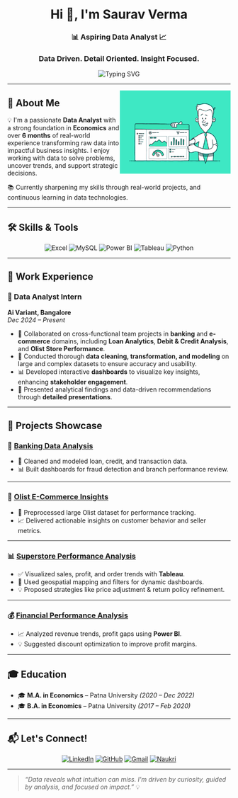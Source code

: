 <h1 align="center">Hi 👋, I'm Saurav Verma </h1>
<h3 align="center">📊 Aspiring Data Analyst 📈 </h3>
<h3 align="center"> Data Driven. Detail Oriented. Insight Focused.  </h3>
<p align="center">
  <img src="https://readme-typing-svg.demolab.com?font=Fira+Code&pause=1000&center=true&vCenter=true&width=500&lines=Turning+data+into+decisions...;Passionate+about+analytics+%26+insights;Let's+transform+raw+data+into+real+impact!" alt="Typing SVG" />
</p>

---
<img align="right" alt="Data Analyst" width="250" src="da1.gif">

## 👤 About Me

💡 I'm a passionate **Data Analyst** with a strong foundation in **Economics** and over **6 months** of real-world experience transforming raw data into impactful business insights. I enjoy working with data to solve problems, uncover trends, and support strategic decisions.

📚 Currently sharpening my skills through real-world projects, and continuous learning in data technologies.


---

## 🛠️ Skills & Tools

<div align="center">

![Excel](https://img.shields.io/badge/-Excel-217346?style=for-the-badge&logo=microsoft-excel&logoColor=white)
![MySQL](https://img.shields.io/badge/-MySQL-005C84?style=for-the-badge&logo=mysql&logoColor=white)
![Power BI](https://img.shields.io/badge/-Power%20BI-F2C811?style=for-the-badge&logo=power-bi&logoColor=black)
![Tableau](https://img.shields.io/badge/-Tableau-E97627?style=for-the-badge&logo=tableau&logoColor=white)
![Python](https://img.shields.io/badge/-Python-3776AB?style=for-the-badge&logo=python&logoColor=white)

</div>

---

## 🏢 Work Experience

### 📍 Data Analyst Intern  
**Ai Variant, Bangalore**  
*Dec 2024 – Present*

- 🤝 Collaborated on cross-functional team projects in **banking** and **e-commerce** domains, including **Loan Analytics**, **Debit & Credit Analysis**, and **Olist Store Performance**.
- 🧹 Conducted thorough **data cleaning, transformation, and modeling** on large and complex datasets to ensure accuracy and usability.
- 📊 Developed interactive **dashboards** to visualize key insights, enhancing **stakeholder engagement**.
- 🧠 Presented analytical findings and data-driven recommendations through **detailed presentations**.

---
## 💼 Projects Showcase

### 🏦 [Banking Data Analysis](https://github.com/Sauravverma29/Banking-Data-Analysis)
- 💾 Cleaned and modeled loan, credit, and transaction data.
- 📊 Built dashboards for fraud detection and branch performance review.

---

### 🛒 [Olist E-Commerce Insights](https://github.com/Sauravverma29/Olist-Store-Analysis)
- 🧼 Preprocessed large Olist dataset for performance tracking.
- 📈 Delivered actionable insights on customer behavior and seller metrics.

---

### 📊 [Superstore Performance Analysis](https://github.com/Sauravverma29/Superstore-Performance-Analysis)
- ✅ Visualized sales, profit, and order trends with **Tableau**.
- 📍 Used geospatial mapping and filters for dynamic dashboards.
- 💡 Proposed strategies like price adjustment & return policy refinement.

---

### 💰 [Financial Performance Analysis](https://github.com/Sauravverma29/Financial-Performance-Analysis)
- 📈 Analyzed revenue trends, profit gaps using **Power BI**.
- 💡 Suggested discount optimization to improve profit margins.

---



## 🎓 Education

- 🎓 **M.A. in Economics** – Patna University *(2020 – Dec 2022)*
- 🎓 **B.A. in Economics** – Patna University *(2017 – Feb 2020)*

---

## 📬 Let's Connect!

<div align="center">

[![LinkedIn](https://img.shields.io/badge/-LinkedIn-blue?style=for-the-badge&logo=linkedin&logoColor=white)](https://www.linkedin.com/in/saurav-verma29)
[![GitHub](https://img.shields.io/badge/-GitHub-black?style=for-the-badge&logo=github&logoColor=white)](https://github.com/Sauravverma29)
[![Gmail](https://img.shields.io/badge/-Gmail-D14836?style=for-the-badge&logo=gmail&logoColor=white)](mailto:sauravverma1369@gmail.com)
[![Naukri](https://img.shields.io/badge/-Naukri-0073B1?style=for-the-badge&logo=naukri&logoColor=white)](https://www.naukri.com/mnjuser/homepage)


</div>

---


> *“Data reveals what intuition can miss. I’m driven by curiosity, guided by analysis, and focused on impact.”*  💡

